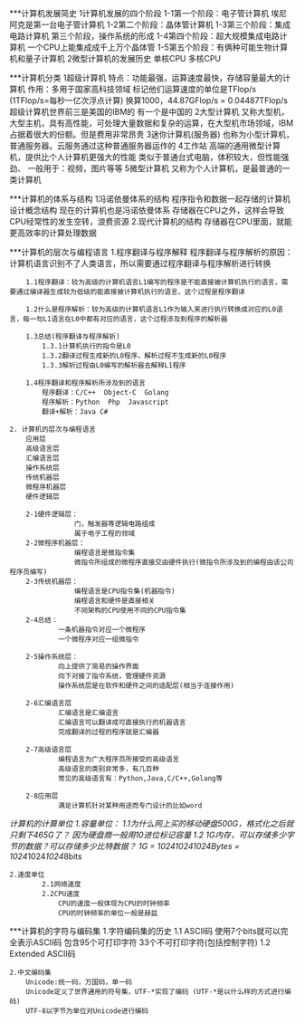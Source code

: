***计算机发展简史
    1计算机发展的四个阶段
        1-1第一个阶段：电子管计算机
            埃尼阿克是第一台电子管计算机
        1-2第二个阶段：晶体管计算机
        1-3第三个阶段：集成电路计算机
            第三个阶段，操作系统的形成
        1-4第四个阶段：超大规模集成电路计算机
            一个CPU上能集成成千上万个晶体管
        1-5第五个阶段：有俩种可能生物计算机和量子计算机
    2微型计算机的发展历史
        单核CPU
        多核CPU



***计算机分类
    1超级计算机
        特点：功能最强，运算速度最快，存储容量最大的计算机
        作用：多用于国家高科技领域
        标记他们运算速度的单位是TFlop/s (1TFlop/s=每秒一亿次浮点计算) 换算1000，44.87GFlop/s = 0.04487TFlop/s
        超级计算机世界前三是美国的IBM的 有一个是中国的
    2大型计算机
        又称大型机，大型主机，具有高性能，可处理大量数据和复杂的运算，在大型机市场领域，IBM占据着很大的份额。但是费用非常昂贵
    3迷你计算机(服务器)
        也称为小型计算机，普通服务器。云服务通过这种普通服务器运作的
    4工作站
        高端的通用微型计算机，提供比个人计算机更强大的性能
        类似于普通台式电脑，体积较大，但性能强劲、
        一般用于：视频，图片等等
    5微型计算机
        又称为个人计算机，是最普通的一类计算机



***计算机的体系与结构
    1冯诺依曼体系的结构
        程序指令和数据一起存储的计算机设计概念结构
        现在的计算机也是冯诺依曼体系
        存储器在CPU之外，这样会导致CPU经常性的发生空转，浪费资源
    2.现代计算机的结构
        存储器在CPU里面，就能更高效率的计算处理数据



***计算机的层次与编程语言
    1.程序翻译与程序解释
        程序翻译与程序解析的原因：计算机语言识别不了人类语言，所以需要通过程序翻译与程序解析进行转换

        1.1程序翻译：较为高级的计算机语言L1编写的程序是不能直接被计算机执行的语言，需要通过编译器生成较为低级的能直接被计算机执行的语言，这个过程是程序翻译

        1.2什么是程序解析：较为高级的计算机语言L1作为输入来进行执行转换成对应的L0语言，每一句L1语言在L0中都有对应的语言，这个过程涉及到程序的解析器

        1.3总结(程序翻译与程序解析)
            1.3.1计算机执行的指令是L0
            1.3.2翻译过程生成新的L0程序，解析过程不生成新的L0程序
            1.3.3解析过程由L0编写的解析器去解释L1程序

        1.4程序翻译和程序解析所涉及到的语言
            程序翻译：C/C++  Object-C  Golang
            程序解析：Python  Php  Javascript
            翻译+解析：Java C#

    2. 计算机的层次与编程语言
        应用层
        高级语言层
        汇编语言层
        操作系统层
        传统机器层
        微程序机器层
        硬件逻辑层

        2-1硬件逻辑层：
                    门，触发器等逻辑电路组成
                    属于电子工程的领域
        2-2微程序机器层：
                    编程语言是微指令集
                    微指令所组成的微程序直接交由硬件执行(微指令所涉及到的编程由该公司程序员编写)
        2-3传统机器层：
                    编程语言是CPU指令集(机器指令)
                    编程语言和硬件是直接相关
                    不同架构的CPU使用不同的CPU指令集
        2-4总结：
                一条机器指令对应一个微程序
                一个微程序对应一组微指令

        2-5操作系统层：
                向上提供了简易的操作界面
                向下对接了指令系统，管理硬件资源
                操作系统层是在软件和硬件之间的适配层(相当于连接作用)
        
        2-6汇编语言层
                汇编语言是汇编语言
                汇编语言可以翻译成可直接执行的机器语言
                完成翻译的过程的程序就是汇编器

        2-7高级语言层
                编程语言为广大程序员所接受的高级语言
                高级语言的类别非常多，有几百种
                常见的高级语言有：Python,Java,C/C++,Golang等
        
        2-8应用层
                满足计算机针对某种用途而专门设计的比如word



***计算机的计算单位
    1.容量单位：
            1.1为什么网上买的移动硬盘500G，格式化之后就只剩下465G了？
                因为硬盘商一般用10进位标记容量
            1.2 1G内存，可以存储多少字节的数据？可以存储多少比特数据？
                1G = 1024*1024*1024Bytes = 1024*1024*1024*8bits

    2.速度单位
            2.1网络速度
            2.2CPU速度
                CPU的速度一般体现为CPU的时钟频率
                CPU的时钟频率的单位一般是赫兹



***计算机的字符与编码集
    1.字符编码集的历史
        1.1 ASCII码
            使用7个bits就可以完全表示ASCII码
            包含95个可打印字符
            33个不可打印字符(包括控制字符)
        1.2 Extended ASCII码

    2.中文编码集
        Unicode:统一码，万国码，单一码
        Unicode定义了世界通用的符号集，UTF-*实现了编码 (UTF-*是以什么样的方式进行编码)
        UTF-8以字节为单位对Unicode进行编码



    

    
